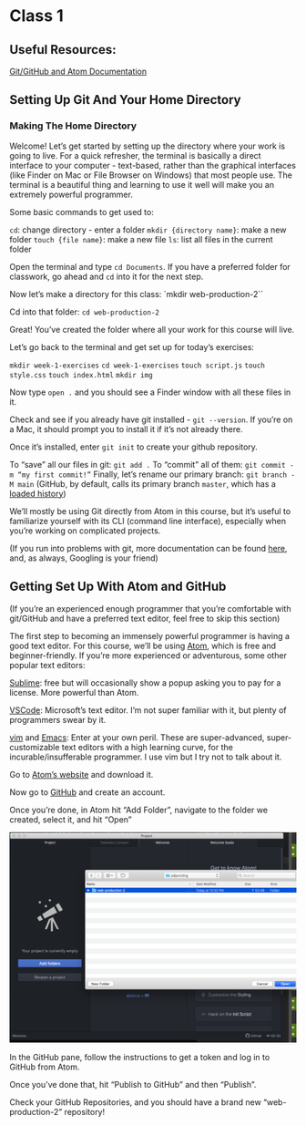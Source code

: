 # Class 1

## Useful Resources:

[Git/GitHub and Atom Documentation](https://flight-manual.atom.io/using-atom/sections/github-package/#initialize-repositories)

## Setting Up Git And Your Home Directory

### Making The Home Directory

Welcome! Let’s get started by setting up the directory where your work is going to live.
For a quick refresher, the terminal is basically a direct interface to your computer - text-based, rather than the graphical interfaces (like Finder on Mac or File Browser on Windows) that most people use. The terminal is a beautiful thing and learning to use it well will make you an extremely powerful programmer.

Some basic commands to get used to:

`cd`: change directory - enter a folder
`mkdir {directory name}`: make a new folder
`touch {file name}`: make a new file
`ls`: list all files in the current folder

Open the terminal and type `cd Documents`. If you have a preferred folder for classwork, go ahead and `cd` into it for the next step.

Now let’s make a directory for this class: `mkdir web-production-2``

Cd into that folder: `cd web-production-2`

Great! You’ve created the folder where all your work for this course will live.

Let’s go back to the terminal and get set up for today’s exercises:

`mkdir week-1-exercises`
`cd week-1-exercises`
`touch script.js`
`touch style.css`
`touch index.html`
`mkdir img`

Now type `open .` and you should see a Finder window with all these files in it.

Check and see if you already have git installed - `git --version`. If you’re on a Mac, it should prompt you to install it if it’s not already there.

Once it’s installed, enter `git init` to create your github repository.

To “save” all our files in git: `git add .`
To “commit” all of them: `git commit -m “my first commit!”`
Finally, let’s rename our primary branch: `git branch -M main` (GitHub, by default, calls its primary branch `master`, which has a [loaded history](https://twitter.com/mislav/status/1270388510684598272))


We’ll mostly be using Git directly from Atom in this course, but it’s useful to familiarize yourself with its CLI (command line interface), especially when you’re working on complicated projects.

(If you run into problems with git, more documentation can be found [here](https://git-scm.com/book/en/v2/Getting-Started-Installing-Git), and, as always, Googling is your friend)

## Getting Set Up With Atom and GitHub

(If you’re an experienced enough programmer that you’re comfortable with git/GitHub and have a preferred text editor, feel free to skip this section)

The first step to becoming an immensely powerful programmer is having a good text editor. For this course, we’ll be using [Atom](https://atom.io/), which is free and beginner-friendly. If you’re more experienced or adventurous, some other popular text editors:

[Sublime](https://www.sublimetext.com/): free but will occasionally show a popup asking you to pay for a license. More powerful than Atom.

[VSCode](https://code.visualstudio.com/): Microsoft’s text editor. I’m not super familiar with it, but plenty of programmers swear by it.

[vim](https://www.vim.org/) and [Emacs](https://www.gnu.org/software/emacs/): Enter at your own peril. These are super-advanced, super-customizable text editors with a high learning curve, for the incurable/insufferable programmer. I use vim but I try not to talk about it.

Go to [Atom’s website](https://atom.io/) and download it.

Now go to [GitHub](https://github.com/) and create an account.

Once you’re done, in Atom hit “Add Folder”, navigate to the folder we created, select it, and hit “Open”

![Atom with the Finder window open and the “web-production-2” folder selected](img/atom_open_finder.png)

In the GitHub pane, follow the instructions to get a token and log in to GitHub from Atom.

Once you’ve done that, hit “Publish to GitHub” and then “Publish”.

Check your GitHub Repositories, and you should have a brand new “web-production-2” repository! 
